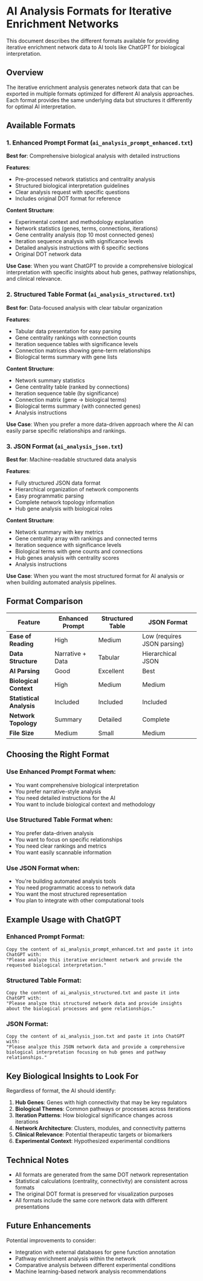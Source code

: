 # AI Analysis Formats for Iterative Enrichment Networks

This document describes the different formats available for providing iterative enrichment network data to AI tools like ChatGPT for biological interpretation.

## Overview

The iterative enrichment analysis generates network data that can be exported in multiple formats optimized for different AI analysis approaches. Each format provides the same underlying data but structures it differently for optimal AI interpretation.

## Available Formats

### 1. Enhanced Prompt Format (`ai_analysis_prompt_enhanced.txt`)

**Best for**: Comprehensive biological analysis with detailed instructions

**Features**:
- Pre-processed network statistics and centrality analysis
- Structured biological interpretation guidelines
- Clear analysis request with specific questions
- Includes original DOT format for reference

**Content Structure**:
- Experimental context and methodology explanation
- Network statistics (genes, terms, connections, iterations)
- Gene centrality analysis (top 10 most connected genes)
- Iteration sequence analysis with significance levels
- Detailed analysis instructions with 6 specific sections
- Original DOT network data

**Use Case**: When you want ChatGPT to provide a comprehensive biological interpretation with specific insights about hub genes, pathway relationships, and clinical relevance.

### 2. Structured Table Format (`ai_analysis_structured.txt`)

**Best for**: Data-focused analysis with clear tabular organization

**Features**:
- Tabular data presentation for easy parsing
- Gene centrality rankings with connection counts
- Iteration sequence tables with significance levels
- Connection matrices showing gene-term relationships
- Biological terms summary with gene lists

**Content Structure**:
- Network summary statistics
- Gene centrality table (ranked by connections)
- Iteration sequence table (by significance)
- Connection matrix (gene → biological terms)
- Biological terms summary (with connected genes)
- Analysis instructions

**Use Case**: When you prefer a more data-driven approach where the AI can easily parse specific relationships and rankings.

### 3. JSON Format (`ai_analysis_json.txt`)

**Best for**: Machine-readable structured data analysis

**Features**:
- Fully structured JSON data format
- Hierarchical organization of network components
- Easy programmatic parsing
- Complete network topology information
- Hub gene analysis with biological roles

**Content Structure**:
- Network summary with key metrics
- Gene centrality array with rankings and connected terms
- Iteration sequence with significance levels
- Biological terms with gene counts and connections
- Hub genes analysis with centrality scores
- Analysis instructions

**Use Case**: When you want the most structured format for AI analysis or when building automated analysis pipelines.

## Format Comparison

| Feature | Enhanced Prompt | Structured Table | JSON Format |
|---------|----------------|------------------|-------------|
| **Ease of Reading** | High | Medium | Low (requires JSON parsing) |
| **Data Structure** | Narrative + Data | Tabular | Hierarchical JSON |
| **AI Parsing** | Good | Excellent | Best |
| **Biological Context** | High | Medium | Medium |
| **Statistical Analysis** | Included | Included | Included |
| **Network Topology** | Summary | Detailed | Complete |
| **File Size** | Medium | Small | Medium |

## Choosing the Right Format

### Use Enhanced Prompt Format when:
- You want comprehensive biological interpretation
- You prefer narrative-style analysis
- You need detailed instructions for the AI
- You want to include biological context and methodology

### Use Structured Table Format when:
- You prefer data-driven analysis
- You want to focus on specific relationships
- You need clear rankings and metrics
- You want easily scannable information

### Use JSON Format when:
- You're building automated analysis tools
- You need programmatic access to network data
- You want the most structured representation
- You plan to integrate with other computational tools

## Example Usage with ChatGPT

### Enhanced Prompt Format:
```
Copy the content of ai_analysis_prompt_enhanced.txt and paste it into ChatGPT with:
"Please analyze this iterative enrichment network and provide the requested biological interpretation."
```

### Structured Table Format:
```
Copy the content of ai_analysis_structured.txt and paste it into ChatGPT with:
"Please analyze this structured network data and provide insights about the biological processes and gene relationships."
```

### JSON Format:
```
Copy the content of ai_analysis_json.txt and paste it into ChatGPT with:
"Please analyze this JSON network data and provide a comprehensive biological interpretation focusing on hub genes and pathway relationships."
```

## Key Biological Insights to Look For

Regardless of format, the AI should identify:

1. **Hub Genes**: Genes with high connectivity that may be key regulators
2. **Biological Themes**: Common pathways or processes across iterations
3. **Iteration Patterns**: How biological significance changes across iterations
4. **Network Architecture**: Clusters, modules, and connectivity patterns
5. **Clinical Relevance**: Potential therapeutic targets or biomarkers
6. **Experimental Context**: Hypothesized experimental conditions

## Technical Notes

- All formats are generated from the same DOT network representation
- Statistical calculations (centrality, connectivity) are consistent across formats
- The original DOT format is preserved for visualization purposes
- All formats include the same core network data with different presentations

## Future Enhancements

Potential improvements to consider:
- Integration with external databases for gene function annotation
- Pathway enrichment analysis within the network
- Comparative analysis between different experimental conditions
- Machine learning-based network analysis recommendations
